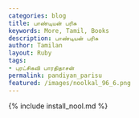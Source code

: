 ```yaml
---  
categories: blog  
title: பாண்டியன் பரிசு
keywords: More, Tamil, Books  
description: பாண்டியன் பரிசு
author: Tamilan  
layout: Ruby  
tags:     
- புரட்சிகவி பாரதிதாசன்
permalink: pandiyan_parisu  
featured: /images/noolkal_96_6.png  
---  
```

{% include install_nool.md %}  
